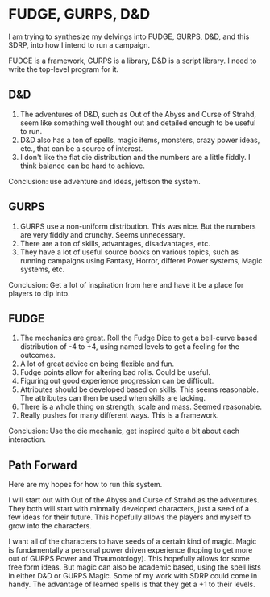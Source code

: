 # FUDGE, GURPS, D&D

I am trying to synthesize my delvings into FUDGE, GURPS, D&D, and this SDRP, into how I intend to run a campaign. 

FUDGE is a framework, GURPS is a library, D&D is a script library. I need to write the top-level program for it. 

## D&D 

1. The adventures of D&D, such as Out of the Abyss and Curse of Strahd, seem like something well thought out and detailed enough to be useful to run. 
2. D&D also has a ton of spells, magic items, monsters, crazy power ideas, etc.,  that can be a source of interest. 
3. I don't like the flat die distribution and the numbers are a little fiddly. I think balance can be hard to achieve. 

Conclusion: use adventure and ideas, jettison the system.

## GURPS

1. GURPS use a non-uniform distribution. This was nice. But the numbers are very fiddly and crunchy. Seems unnecessary. 
2. There are a ton of skills, advantages, disadvantages, etc.  
3. They have a lot of useful source books on various topics, such as running campaigns using Fantasy, Horror, differet Power systems, Magic systems, etc. 

Conclusion: Get a lot of inspiration from here and have it be a place for players to dip into. 

## FUDGE

1. The mechanics are great. Roll the Fudge Dice to get a bell-curve based distribution of -4 to +4, using named levels to get a feeling for the outcomes. 
2. A lot of great advice on being flexible and fun. 
3. Fudge points allow for altering bad rolls. Could be useful. 
4. Figuring out good experience progression can be difficult. 
5. Attributes should be developed based on skills. This seems reasonable. The attributes can then be used when skills are lacking. 
6. There is a whole thing on strength, scale and mass. Seemed reasonable. 
7. Really pushes for many different ways. This is a framework. 

Conclusion: Use the die mechanic, get inspired quite a bit about each interaction. 

## Path Forward

Here are my hopes for how to run this system. 

I will start out with Out of the Abyss and Curse of Strahd as the adventures. They both will start with minmally developed characters, just a seed of a few ideas for their future. This hopefully allows the players and myself to grow into the characters. 

I want all of the characters to have seeds of a certain kind of magic. Magic is fundamentally a personal power driven experience (hoping to get more out of GURPS Power and Thaumotology). This hopefully allows for some free form ideas. But magic can also be academic based, using the spell lists in either D&D or GURPS Magic. Some of my work with SDRP could come in handy. The advantage of learned spells is that they get a +1 to their levels. 




